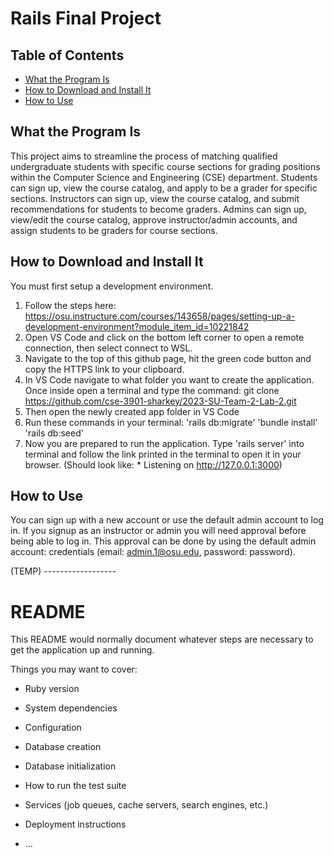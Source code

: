 # Rails Final Project

## Table of Contents

- [What the Program Is](#what-the-program-is)
- [How to Download and Install It](#how-to-download-and-install-it)
- [How to Use](#how-to-use)


## What the Program Is
This project aims to streamline the process of matching qualified undergraduate students with specific course sections for grading positions within the Computer Science and Engineering (CSE) department. Students can sign up, view the course catalog, and apply to be a grader for specific sections. Instructors can sign up, view the course catalog, and submit recommendations for students to become graders. Admins can sign up, view/edit the course catalog, approve instructor/admin accounts, and assign students to be graders for course sections.


## How to Download and Install It
  You must first setup a development environment.
1. Follow the steps here: https://osu.instructure.com/courses/143658/pages/setting-up-a-development-environment?module_item_id=10221842
2. Open VS Code and click on the bottom left corner to open a remote connection, then select connect to WSL.
3. Navigate to the top of this github page, hit the green code button and copy the HTTPS link to your clipboard.
4. In VS Code navigate to what folder you want to create the application. Once inside open a terminal and type the command: git clone https://github.com/cse-3901-sharkey/2023-SU-Team-2-Lab-2.git
5. Then open the newly created app folder in VS Code
6. Run these commands in your terminal:
  'rails db:migrate'
  'bundle install'
  'rails db:seed'
7. Now you are prepared to run the application. Type 'rails server' into terminal and follow the link printed in the terminal to open it in your browser. (Should look like: * Listening on http://127.0.0.1:3000)

## How to Use
You can sign up with a new account or use the default admin account to log in. If you signup as an instructor or admin you will need approval before being able to log in. This approval can be done by using the default admin account: credentials (email: admin.1@osu.edu, password: password).

(TEMP) ------------------
# README

This README would normally document whatever steps are necessary to get the
application up and running.

Things you may want to cover:

* Ruby version

* System dependencies

* Configuration

* Database creation

* Database initialization

* How to run the test suite

* Services (job queues, cache servers, search engines, etc.)

* Deployment instructions

* ...

